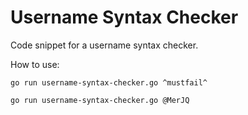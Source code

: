 # Username Syntax Checker

Code snippet for a username syntax checker. 

How to use:

`go run username-syntax-checker.go ^mustfail^`

`go run username-syntax-checker.go @MerJQ`